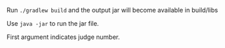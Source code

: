 Run `./gradlew build` and the output jar will become available in build/libs

Use `java -jar` to run the jar file.

First argument indicates judge number. 